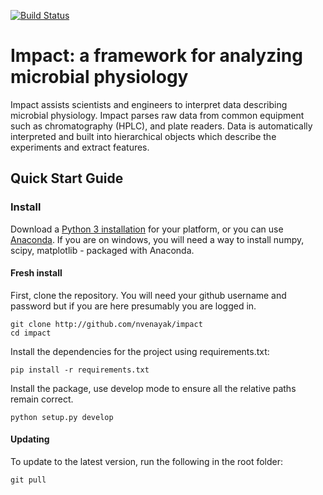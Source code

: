 [![Build Status](https://travis-ci.com/nvenayak/impact.svg?token=V3Kqb5fkhiSEid1A8oyf&branch=master)](https://travis-ci.com/nvenayak/impact)

# Impact: a framework for analyzing microbial physiology

Impact assists scientists and engineers to interpret data describing microbial physiology.
Impact parses raw data from common equipment such as chromatography (HPLC), 
and plate readers. Data is automatically interpreted and built into hierarchical objects
which describe the experiments and extract features.

## Quick Start Guide
### Install
Download a [Python 3 installation](https://www.python.org/downloads/) for your platform, 
or you can use [Anaconda](https://www.continuum.io/downloads). If you are on windows, you will need a way to install
numpy, scipy, matplotlib - packaged with Anaconda.

#### Fresh install
First, clone the repository. You will need your github username and password but if you are here presumably you are logged in.
    
    git clone http://github.com/nvenayak/impact
    cd impact

Install the dependencies for the project using requirements.txt:
	
	pip install -r requirements.txt

Install the package, use develop mode to ensure all the relative paths remain correct.

    python setup.py develop
    
#### Updating
To update to the latest version, run the following in the root folder:
    
    git pull